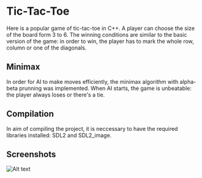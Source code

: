 # Tic-Tac-Toe

Here is a popular game of tic-tac-toe in C++. A player can choose the size of the board form 3 to 6. The winning conditions are similar to the basic version of the game: in order to win, the player has to mark the whole row, column or one of the diagonals.

## Minimax
In order for AI to make moves efficiently, the minimax algorithm with alpha-beta prunning was implemented. When AI starts, the game is unbeatable: the player always loses or there's a tie. 

## Compilation
In aim of compiling the project, it is neccessary to have the required libraries installed: SDL2 and SDL2_image.

## Screenshots
![Alt text]([http://full/path/to/img.jpg](https://github.com/Mindflayer77/PAMSI/issues/3#issue-1760792323) "Grid 3x3")
